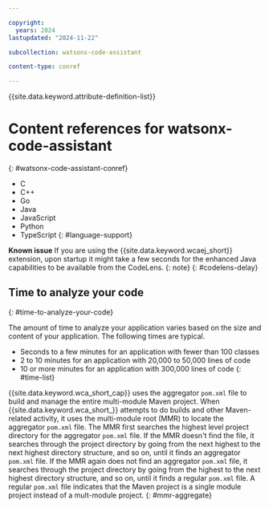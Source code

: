 ```yaml
---

copyright:
  years: 2024
lastupdated: "2024-11-22"

subcollection: watsonx-code-assistant

content-type: conref

---
```


{{site.data.keyword.attribute-definition-list}}

# Content references for watsonx-code-assistant
{: #watsonx-code-assistant-conref}

- C 
- C++
- Go
- Java 
- JavaScript
- Python
- TypeScript
{: #language-support}

**Known issue** If you are using the {{site.data.keyword.wcaej_short}} extension, upon startup it might take a few seconds for the enhanced Java capabilities to be available from the CodeLens.
{: note}
{: #codelens-delay}

## Time to analyze your code
{: #time-to-analyze-your-code}

The amount of time to analyze your application varies based on the size and content of your application. The following times are typical.
* Seconds to a few minutes for an application with fewer than 100 classes
* 2 to 10 minutes for an application with 20,000 to 50,000 lines of code
* 10 or more minutes for an application with 300,000 lines of code
{: #time-list}


{{site.data.keyword.wca_short_cap}} uses the aggregator `pom.xml` file to build and manage the entire multi-module Maven project. When {{site.data.keyword.wca_short_}} attempts to do builds and other Maven-related activity, it uses the multi-module root (MMR) to locate the aggregator `pom.xml` file. The MMR first searches the highest level project directory for the aggregator `pom.xml` file. If the MMR doesn't find the file, it searches through the project directory by going from the next highest to the next highest directory structure, and so on, until it finds an aggregator `pom.xml` file. If the MMR again does not find an aggregator `pom.xml` file, it searches through the project directory by going from the highest to the next highest directory structure, and so on, until it finds a regular `pom.xml` file. A regular `pom.xml` file indicates that the Maven project is a single module project instead of a mult-module project. 
{: #mmr-aggregate}
